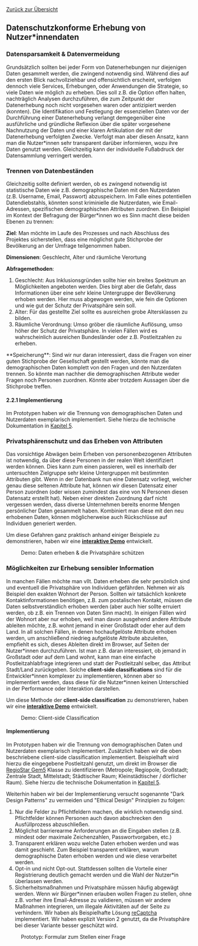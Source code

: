<div class="page-break"></div>
<div class="print-hide">
<a href="../HTML.html">Zurück zur Übersicht</a>
</div>

## Datenschutzkonforme Erhebung von Nutzer\*innendaten

### Datensparsamkeit & Datenvermeidung

Grundsätzlich sollten bei jeder Form von Datenerhebungen nur diejenigen Daten gesammelt werden, die zwingend notwendig sind. Während dies auf den ersten Blick nachvollziehbar und offensichtlich erscheint, verfolgen dennoch viele Services, Erhebungen, oder Anwendungen die Strategie, so viele Daten wie möglich zu erheben. Dies soll z.B. die Option offen halten, nachträglich Analysen durchzuführen, die zum Zeitpunkt der Datenerhebung noch nicht vorgesehen waren oder antizipiert werden (konnten). Die Identifikation und Festlegung der essenziellen Daten vor der Durchführung einer Datenerhebung verlangt demgegenüber eine ausführliche und gründliche Reflexion über die später vorgesehene Nachnutzung der Daten und einer klaren Artikulation der mit der Datenerhebung verfolgten Zwecke. Verfolgt man aber diesen Ansatz, kann man die Nutzer\*innen sehr transparent darüber informieren, wozu ihre Daten genutzt werden. Gleichzeitig kann der individuelle Fußabdruck der Datensammlung verringert werden.

### Trennen von Datenbeständen

Gleichzeitig sollte definiert werden, ob es zwingend notwendig ist statistische Daten wie z.B. demographische Daten mit den Nutzerdaten (z.B. Username, Email, Passwort) abzuspeichern. Im Falle eines potentiellen Datendiebstahls, könnten sonst kriminielle die Nutzerdaten, wie Email-Adressen, spezifischen demographischen Attributen zuordnen. Ein Beispiel im Kontext der Befragung der Bürger\*innen wo es Sinn macht diese beiden Ebenen zu trennen:

**Ziel**: Man möchte im Laufe des Prozesses und nach Abschluss des Projektes sicherstellen, dass eine möglichst gute Stichprobe der Bevölkerung an der Umfrage teilgenommen haben.

**Dimensionen**: Geschlecht, Alter und räumliche Verortung

**Abfragemethoden**:
1. Geschlecht: Aus Inklusionsgründen sollte hier ein breites Spektrum an Möglichkeiten angeboten werden. Dies birgt aber die Gefahr, dass Informationen über eine sehr kleine Untergruppe der Bevölkerung erhoben werden. Hier muss abgewogen werden, wie fein die Optionen und wie gut der Schutz der Privatsphäre sein soll.
2. Alter: Für das gestellte Ziel sollte es ausreichen grobe Altersklassen zu bilden.
3. Räumliche Verordnung: Umso gröber die räumliche Auflösung, umso höher der Schutz der Privatsphäre. In vielen Fällen wird es wahrscheinlich ausreichen Bundesländer oder z.B. Postleitzahlen zu erheben.
<div class="page-break"></div>
**Speicherung**: Sind wir nur daran interessiert, dass die Fragen von einer guten Stichprobe der Gesellschaft gestellt werden, könnte man die demographischen Daten komplett von den Fragen und den Nutzerdaten trennen. So könnte man nachher die demographischen Attribute weder Fragen noch Personen zuordnen. Könnte aber trotzdem Aussagen über die Stichprobe treffen.

#### 2.2.1 Implementierung

Im Prototypen haben wir die Trennung von demographischen Daten und Nutzerdaten exemplarisch implementiert. Siehe hierzu die technische Dokumentation in <a class="local" href="chapter05.html">Kapitel 5</a>.

### Privatsphärenschutz und das Erheben von Attributen

Das vorsichtige Abwägen beim Erheben von personenbezogenen Attributen ist notwendig, da über diese Personen in der realen Welt identifiziert werden können. Dies kann zum einen passieren, weil es innerhalb der untersuchten Zielgruppe sehr kleine Untergruppen mit bestimmten Attributen gibt. Wenn in der Datenbank nun eine Datensatz vorliegt, welcher genau diese seltenen Attribute hat, können wir diesen Datensatz einer Person zuordnen (oder wissen zumindest das eine von N Personen diesen Datensatz erstellt hat). Neben einer direkten Zuordnung darf nicht vergessen werden, dass diverse Unternehmen bereits enorme Mengen persönlicher Daten gesammelt haben. Kombiniert man diese mit den neu erhobenen Daten, können möglicherweise auch Rückschlüsse auf Individuen generiert werden.

Um diese Gefahren ganz praktisch anhand einiger Beispiele zu demonstrieren, haben wir eine [**interaktive Demo**](https://sampling.locobss.vislab.io/?lang=de)<sup class="print"></sup> entwickelt.

<figure>
<figcaption>Demo: Daten erheben & die Privatsphäre schützen</figcaption>
<center><img src="https://sebastian-meier.github.io/LoCobSS-documentation/assets/images/privacy-sampling.png" alt="" /></center>
</figure>

<div class="page-break"></div>

### Möglichkeiten zur Erhebung sensibler Information

In manchen Fällen möchte man vllt. Daten erheben die sehr persönlich sind und eventuell die Privatsphäre von Individuen gefährden. Nehmen wir als Beispiel den exakten Wohnort der Person. Sollten wir tatsächlich konkrete Kontaktinformationen benötigen, z.B. zum postalischen Kontakt, müssen die Daten selbstverständlich erhoben werden (aber auch hier sollte erruiert werden, ob z.B. ein Trennen von Daten Sinn macht). In einigen Fällen wird der Wohnort aber nur erhoben, weil man davon ausgehend andere Attribute ableiten möchte, z.B. wohnt jemand in einer Großstadt oder eher auf dem Land. In all solchen Fällen, in denen hochaufgelöste Attribute erhoben werden, um anschließend niedrieg aufgelöste Attribute abzuleiten, empfiehlt es sich, dieses Ableiten direkt im Browser, auf Seiten der Nutzer\*innen durchzuführen. Ist man z.B. daran interessiert, ob jemand in Großstadt oder auf dem Land wohnt, kann man eine einfache Postleitzahlabfrage integrieren und statt der Postleitzahl selber, das Attribut Stadt/Land zurückgeben. Solche **client-side classifications** sind für die Entwickler\*innen komplexer zu implementieren, können aber so implementiert werden, dass diese für die Nutzer\*innen keinen Unterschied in der Performance oder Interaktion darstellen.

Um diese Methode der **client-side classification** zu demonstrieren, haben wir eine [**interaktive Demo**](https://privacy.locobss.vislab.io?lang=de)<sup class="print"></sup> entwickelt.

<figure>
<figcaption>Demo: Client-side Classification</figcaption>
<center><img src="https://sebastian-meier.github.io/LoCobSS-documentation/assets/images/privacy-demo.png" alt="" /></center>
</figure>

<div class="page-break"></div>

#### Implementierung

Im Prototypen haben wir die Trennung von demographischen Daten und Nutzerdaten exemplarisch implementiert. Zusätzlich haben wir die oben beschriebene client-side classification implementiert. Beispielhaft wird hierzu die eingegebene Postleitzahl genutzt, um direkt im Browser die [RegioStar Gem5](https://www.bmvi.de/SharedDocs/DE/Artikel/G/regionalstatistische-raumtypologie.html)<sup class="print"></sup> Klasse zu identifizieren (Metropole; Regiopole, Großstadt; Zentrale Stadt, Mittelstadt; Städtischer Raum; Kleinstädtischer / dörflicher Raum). Siehe hierzu die technische Dokumentation in <a class="local" href="chapter05.html">Kapitel 5</a>.

Weiterhin haben wir bei der Implementierung versucht sogenannte "Dark Design Patterns" zu vermeiden und "Ethical Design" Prinzipien zu folgen:

1. Nur die Felder zu Pflichtfeldern machen, die wirklich notwendig sind. Pflichtfelder können Personen auch davon abschrecken den Ausfüllprozess abzuschließen.
2. Möglichst barrierearme Anforderungen an die Eingaben stellen (z.B. mindest oder maximale Zeichenzahlen, Passwortvorgaben, etc.)
3. Transparent erklären wozu welche Daten erhoben werden und was damit geschieht. Zum Beispiel transparent erklären, warum demographische Daten erhoben werden und wie diese verarbeitet werden.
4. Opt-in und nicht Opt-out. Stattdessen sollten die Vorteile einer Registrierung deutlich gemacht werden und die Wahl der Nutzer\*in überlassen werden.
5. Sicherheitsmaßnahmen und Privatsphäre müssen häufig abgewägt werden. Wenn wir Bürger\*innen erlauben wollen Fragen zu stellen, ohne z.B. vorher ihre Email-Adresse zu validieren, müssen wir andere Maßnahmen integrieren, um illegale Aktivitäten auf der Seite zu verhindern. Wir haben als Beispielhafte Lösung [reCaptcha](https://developers.google.com/recaptcha/docs/display)<sup class="print"></sup> implementiert. Wir haben explizit Version 2 genutzt, da die Privatsphäre bei dieser Variante besser geschützt wird.

<div class="page-break"></div>

<figure>
<figcaption>Prototyp: Formular zum Stellen einer Frage</figcaption>
<center><img src="https://sebastian-meier.github.io/LoCobSS-documentation/assets/images/form.png" alt="" /></center>
</figure>


